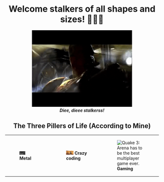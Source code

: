 
<h1 align="center"> Welcome stalkers of all shapes and sizes! 🤘️😈️🤘️ </h1>

<p align="center">
  <img src="q3_tr.gif" alt="Quake 3: Greatest game of all time!" width="65%"><br>
  <b><i>Diee, dieee stalkerss!</i></b>
</p>

<!--
**Naushikha/Naushikha** is a ✨ _special_ ✨ repository because its `README.md` (this file) appears on your GitHub profile.

Here are some ideas to get you started:

- 🔭 I’m currently working on ...
- 🌱 I’m currently learning ...
- 👯 I’m looking to collaborate on ...
- 🤔 I’m looking for help with ...
- 💬 Ask me about ...
- 📫 How to reach me: ...
- 😄 Pronouns: ...
- ⚡ Fun fact: ...
-->
<h2 align="center"> The Three Pillers of Life (According to Mine) </h2>

<center>
<table style="width:100%">
  <tr>
    <td>
      <figure>
        <img src="log.gif" alt="Yup, it's Lamb of God" width="33%">
        <b>Metal</b>
      </figure>
    </td>
    <td>
      <figure>
        <img src="code.gif" alt="This cat is basically me trying to meet deadlines" width="33%">
        <b>Crazy coding</b>
      </figure>
    </td>
    <td>
      <figure>
        <img src="q3_gp.gif" alt="Quake 3: Arena has to be the best multiplayer game ever." width="33%">
        <b>Gaming</b>
      </figure>
    </td>
  </tr>
</table>
</center>
